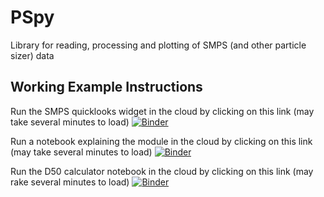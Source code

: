 # PSpy
Library for reading, processing and plotting of SMPS (and other particle sizer) data

## Working Example Instructions
Run the SMPS quicklooks widget in the cloud by clicking on this link (may take several minutes to load)
[![Binder](https://mybinder.org/badge_logo.svg)](https://mybinder.org/v2/gh/fvanden/PSpy/master?filepath=%2Fnotebooks%2FAnalysis%2FPennLee.ipynb)

Run a notebook explaining the module in the cloud by clicking on this link (may take several minutes to load)
[![Binder](https://mybinder.org/badge_logo.svg)](https://mybinder.org/v2/gh/fvanden/PSpy/master?filepath=%2Fnotebooks%2FExplaining%2FPSpydemonstration.ipynb)


Run the D50 calculator notebook in the cloud by clicking on this link (may rake several minutes to load)
[![Binder](https://mybinder.org/badge_logo.svg)](https://mybinder.org/v2/gh/fvanden/PSpy/master?filepath=%2Fnotebooks%2FAnalysis%2FD50nb.ipynb)
